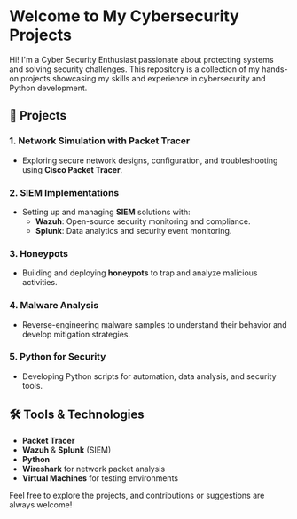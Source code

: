 
# Welcome to My Cybersecurity Projects

Hi! I'm a Cyber Security Enthusiast passionate about protecting systems and solving security challenges. This repository is a collection of my hands-on projects showcasing my skills and experience in cybersecurity and Python development.

## 🔐 Projects

### 1. **Network Simulation with Packet Tracer**
- Exploring secure network designs, configuration, and troubleshooting using **Cisco Packet Tracer**.
  
### 2. **SIEM Implementations**
- Setting up and managing **SIEM** solutions with:
  - **Wazuh**: Open-source security monitoring and compliance.
  - **Splunk**: Data analytics and security event monitoring.

### 3. **Honeypots**
- Building and deploying **honeypots** to trap and analyze malicious activities.

### 4. **Malware Analysis**
- Reverse-engineering malware samples to understand their behavior and develop mitigation strategies.

### 5. **Python for Security**
- Developing Python scripts for automation, data analysis, and security tools.

## 🛠️ Tools & Technologies
- **Packet Tracer**
- **Wazuh** & **Splunk** (SIEM)
- **Python**
- **Wireshark** for network packet analysis
- **Virtual Machines** for testing environments



Feel free to explore the projects, and contributions or suggestions are always welcome!

